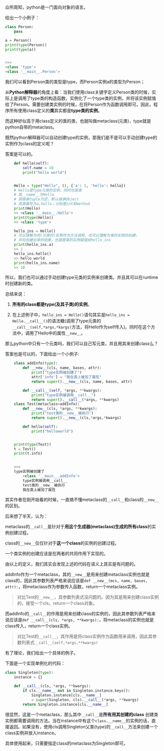 众所周知，python是一门面向对象的语言。

给出一个小例子：

```python
class Person:
	pass

a = Person()
print(type(Person))
print(type(a))


>>>
<class 'type'>
<class '__main__.Person'>
```

我们可以看到Person类的类型是type，而Person实例a的类型为Person；

从**Python解释器**的角度上看：当我们使用class关键字定义Person类的时候，实际上是调用了type类的构造函数，实例化了一个type类的实例，并将该实例赋值给了Person。需要创建类实例的时候，在将Person作为函数调用即可。因此，程序所有使用class定义的**类**其实都是**type类的实例**。

而这种好似高于用class定义的类的类，也就叫做metaclass(元类)，type就是python自带的metaclass。



既然python解释器可以自动创建type的实例，那我们是不是可以手动创建type的实例作为class的定义呢？

答案是可以的。

```python
    def hello(self):
        self.name = 10
        print("hello world")


    Hello = type("Hello", (), {'a': 1, 'hello': hello})
    # Hello是type元类的实例，同时也是类
    # 其__name__为Hello
    # 其继承tuple为空，默认继承Object
    # 其类属性为a,hello；分别是int和method
    print(Hello)
    >> <class '__main__.Hello'>
    print(type(Hello))
    >> <class 'type'>

    hello_ins = Hello()
    # 可以理解为将(元类的)实例作为方法调用，也可以理解为类的实例的创建。
    # 并将创建出来的结果，也就是类的实例赋值给hello_ins
    print(hello_ins.a)
    >> 1
    hello_ins.hello()
    >> hello world
    print(hello_ins.name)
    >> 10

```

所以，我们也可以通过手动创建type元类的实例来创建类。并且其可以在runtime时创建新的类。

总结来说：

1. **所有的class都是type(及其子类)的实例**。

2. 在上述例子中，`hello_ins = Hello()`语句其实是`hello_ins = Hello.__call__()`的语法糖(调用了type元类的`__call__(self,*args,*kargs)`方法，将Hello作为self传入)。同时在这个方法中，调用了Hello中的属性`__new__`。



那么python中只有一个元类吗，我们可以自己写元类，并且用其来创建class么？

答案也是可以的，下面给出一个小例子:

```python
    class addInfo(type):
        def __new__(cls, name, bases, attr):
            print("type实例被创建了")
            attr['info'] = "我在类上被加了属性"
            return super().__new__(cls, name, bases, attr)

        def __call__(self, *args, **kwargs):
            print("type实例被调用__call__")
            return super().__call__(*args, **kwargs)
    class Test(metaclass=addInfo):
        def __new__(cls, *args, **kwargs):
            print("test类的__new__被执行")
            return super().__new__(cls,*args,*kwargs)

        def hello(self):
            print("helloworld")


    print(type(Test))
    t = Test()
    print(t.info)

    
    >>>
    type实例被创建了
		<class '__main__.addInfo'>
		type实例被调用__call__
		test类的__new__被执行
		我在类上被加了属性
```



其实作者在刚开始看的时候，一直搞不懂metaclass的`__call__`和class的`__new__`的区别。

后来想了半天，认为：

metaclass的`__call__`是针对于**用这个生成器(metaclass)生成的所有class**的实例创建过程。

class的`__new__`仅仅针对于**这一个class**的实例的创建过程。

一个类实例的创建应该是在两者的共同作用下实现的。



由以上的定义，我们其实会发现上述的代码在语义上其实是有问题的。

addInfo作为一个metaclass，其的`__new__`是用来创建metaclass实例也就是class的，因此其参数列表严格来说应该是`def __new__(mcs, name, bases, attr):`，将metaclass作为参数传入函数，return一个metaclass实例。

> 对比Test的`__new__`，其参数列表式没问题的。因为其是用来创建class实例的，接受一个cls，return一个class对象。

而addInfo的`__call__`的作用是用来创建class的实例的，因此其参数列表严格来说应该是`def __call__(cls, *args, **kwargs):`，将metaclass的实例也就是class传入，return一个class实例。

> 对比Test的`__call__`，其作用是将class实例作为函数用来调用，因此其参数列表式`__call__(self,*args,**kwargs)`





有了理论，我们给出一个具体的例子。

下面是一个实现单例化的代码：

```python
class Singleton(type):
    instance = {}

    def __call__(cls, *args, **kwargs):
        if cls.__name__ not in Singleton.instance.keys():
            Singleton.instance[cls.__name__] 
            = super(Singleton, cls).__call__(*args, **kwargs)
        return Singleton.instance[cls.__name__]

```

很显然，这是一个metaclass，那么其中`__call__`是**所有用其创建的class** 创建类实例都需要调用的方法。当在instance中有这个`class.__name__`的实例的话，直接返回。如果没有，使用cls调用Singleton父类(type)的`__call__`方法来创建一个class实例并放入instance。

具体使用起来，只需要指定class的metaclass为Singleton即可。